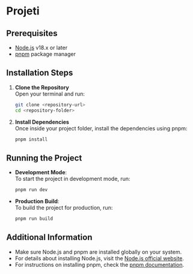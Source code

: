 # Projeti

## Prerequisites

- [Node.js](https://nodejs.org/) v18.x or later
- [pnpm](https://pnpm.io/) package manager

## Installation Steps

1. **Clone the Repository**  
   Open your terminal and run:
   ```bash
   git clone <repository-url>
   cd <repository-folder>
   ```

2. **Install Dependencies**  
   Once inside your project folder, install the dependencies using pnpm:
   ```bash
   pnpm install
   ```

## Running the Project

- **Development Mode**:  
  To start the project in development mode, run:
  ```bash
  pnpm run dev
  ```

- **Production Build**:  
  To build the project for production, run:
  ```bash
  pnpm run build
  ```

## Additional Information

- Make sure Node.js and pnpm are installed globally on your system.
- For details about installing Node.js, visit the [Node.js official website](https://nodejs.org/).
- For instructions on installing pnpm, check the [pnpm documentation](https://pnpm.io/installation).